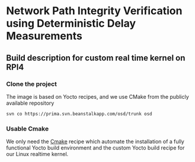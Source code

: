 # Network Path Integrity Verification using Deterministic Delay Measurements

## Build description for custom real time kernel on RPI4 ##

### Clone the project ###
The image is based on Yocto recipes, and we use CMake from the publicly available repository
```
svn co https://prima.svn.beanstalkapp.com/osd/trunk osd
```

### Usable Cmake
We only need the [Cmake](2021-12-28-Building-a-Linux-kernel-with-OSD.txt) recipe which automate the installation of a fully functional Yocto build environment and the custom Yocto build recipe for our Linux realtime kernel.

